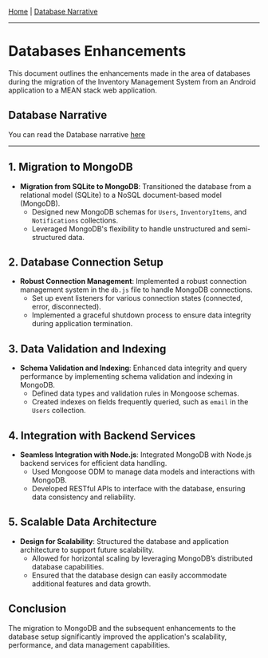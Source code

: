 [Home](https://freemans98765.github.io/cs-499-repo/) | [Database Narrative](https://github.com/FreemanS98765/cs-499-repo/tree/master/docs/Freeman%20Sands%20CS%20499%20Databases%20Narrative.docx)

---

# Databases Enhancements

This document outlines the enhancements made in the area of databases during the migration of the Inventory Management System from an Android application to a MEAN stack web application.

## Database Narrative
You can read the Database narrative [here](https://github.com/FreemanS98765/cs-499-repo/tree/master/docs/Freeman%20Sands%20CS%20499%20Databases%20Narrative.docx)

---

## 1. Migration to MongoDB

- **Migration from SQLite to MongoDB**: Transitioned the database from a relational model (SQLite) to a NoSQL document-based model (MongoDB).
  - Designed new MongoDB schemas for `Users`, `InventoryItems`, and `Notifications` collections.
  - Leveraged MongoDB's flexibility to handle unstructured and semi-structured data.

## 2. Database Connection Setup

- **Robust Connection Management**: Implemented a robust connection management system in the `db.js` file to handle MongoDB connections.
  - Set up event listeners for various connection states (connected, error, disconnected).
  - Implemented a graceful shutdown process to ensure data integrity during application termination.

## 3. Data Validation and Indexing

- **Schema Validation and Indexing**: Enhanced data integrity and query performance by implementing schema validation and indexing in MongoDB.
  - Defined data types and validation rules in Mongoose schemas.
  - Created indexes on fields frequently queried, such as `email` in the `Users` collection.

## 4. Integration with Backend Services

- **Seamless Integration with Node.js**: Integrated MongoDB with Node.js backend services for efficient data handling.
  - Used Mongoose ODM to manage data models and interactions with MongoDB.
  - Developed RESTful APIs to interface with the database, ensuring data consistency and reliability.

## 5. Scalable Data Architecture

- **Design for Scalability**: Structured the database and application architecture to support future scalability.
  - Allowed for horizontal scaling by leveraging MongoDB’s distributed database capabilities.
  - Ensured that the database design can easily accommodate additional features and data growth.

## Conclusion

The migration to MongoDB and the subsequent enhancements to the database setup significantly improved the application's scalability, performance, and data management capabilities.

